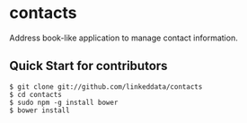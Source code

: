 # contacts

Address book-like application to manage contact information.


Quick Start for contributors
----------------------------

```
$ git clone git://github.com/linkeddata/contacts
$ cd contacts
$ sudo npm -g install bower
$ bower install
```
